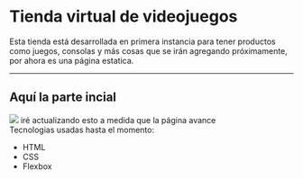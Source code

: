 <h1>Tienda virtual de videojuegos</h1>

Esta tienda está desarrollada en primera instancia para tener productos como juegos, consolas y más cosas
que se irán agregando próximamente, por ahora es una página estatica.
<hr>
<h2>Aquí la parte incial</h2>
<img src="https://user-images.githubusercontent.com/107164138/192412706-ce2546e6-c6d7-4ce0-9cbe-bc51f963872a.png">
iré actualizando esto a medida que la página avance <br>
Tecnologias usadas hasta el momento:
<ul>
  <li>HTML</li>
  <li>CSS</li>
  <li>Flexbox</li>
</ul>





